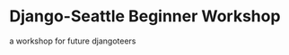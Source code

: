 Django-Seattle Beginner Workshop
=====================================

a workshop for future djangoteers

